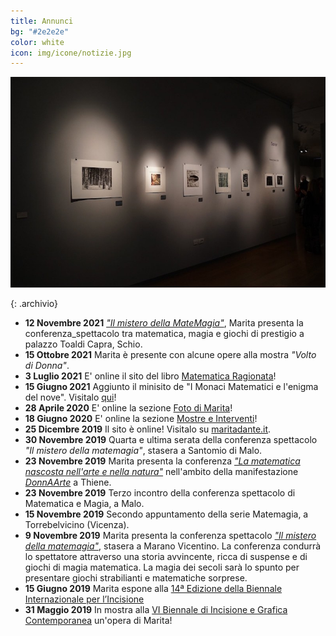 ```yaml
---
title: Annunci
bg: "#2e2e2e"
color: white
icon: img/icone/notizie.jpg
---
```

[![Interventi](img/interventi/2019-05-31_Vernice_Biennale_Bassano/61653050_10214715252256428_939479935146262528_o.jpg)](https://maritadante.it/#interventi)

{: .archivio}
* **12 Novembre 2021** [*"Il mistero della MateMagia"*](https://www.facebook.com/prolocoschio/photos/a.466236623913776/1079246792612753/), Marita presenta la conferenza_spettacolo tra matematica, magia e giochi di prestigio a palazzo Toaldi Capra, Schio.
* **15 Ottobre 2021** Marita è presente con alcune opere alla mostra *"Volto di Donna"*. 
* **3 Luglio 2021** E' online il sito del libro [Matematica Ragionata](https://maritadante.it/matematicaragionata)!
* **15 Giugno 2021** Aggiunto il minisito de "I Monaci Matematici e l'enigma del nove". Visitalo [qui](https://maritadante.it/monacimatematici)!
* **28 Aprile 2020** E' online la sezione [Foto di Marita](https://maritadante.it/#foto)!
* **18 Giugno 2020** E' online la sezione [Mostre e Interventi](https://maritadante.it/#interventi)!
* **25 Dicembre 2019** Il sito è online! Visitalo su [maritadante.it](https://maritadante.it).
* **30 Novembre 2019** Quarta e ultima serata della conferenza spettacolo *"Il mistero della matemagia"*, stasera a Santomio di Malo.
* **23 Novembre 2019** Marita presenta la conferenza [*"La matematica nascosta nell'arte e nella natura"*](https://thiene.citycorner.it/evento/la-matematica-nascosta-nellarte-nella-natura-conferenza-marita-dante/) nell'ambito della manifestazione [*DonnAArte*](https://www.altovicentinonline.it/attualita-2/donnaarte-a-thiene-un-gioiello-contro-il-tumore-al-seno/) a Thiene.
* **23 Novembre 2019** Terzo incontro della conferenza spettacolo di Matematica e Magia, a Malo.
* **15 Novembre 2019** Secondo appuntamento della serie Matemagia, a Torrebelvicino (Vicenza).
* **9 Novembre 2019** Marita presenta la conferenza spettacolo [*"Il mistero della matemagia"*](https://laltravicenza.it/il-veneto-tra-magia-e-matematica-con-marita-dante-a-marano/), stasera a Marano Vicentino. La conferenza condurrà lo spettatore attraverso una storia avvincente, ricca di suspense e di giochi di magia matematica. La magia dei secoli sarà lo spunto per presentare giochi strabilianti e matematiche sorprese.
* **15 Giugno 2019** Marita espone alla [14ª Edizione della Biennale Internazionale per l’Incisione](http://www.acquiprint.it/index.php?lang=en)
* **31 Maggio 2019** In mostra alla [VI Biennale di Incisione e Grafica Contemporanea](http://www.museibassano.it/mostra/biennale-2019) un'opera di Marita!
